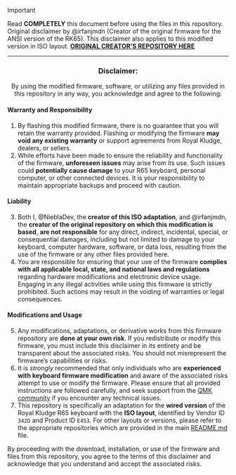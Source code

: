 > [!IMPORTANT]  
> Read **COMPLETELY** this document before using the files in this repository.
> Original disclaimer by @irfanjmdn (Creator of the original firmware for the ANSI version of the RK65).
> This disclaimer also applies to this modified version in ISO layout.
> <a href="https://github.com/irfanjmdn/r65/tree/master">**ORIGINAL CREATOR'S REPOSITORY HERE**</a>

---

<div align="center">
<h3>Disclaimer:</h3>

<p>By using the modified firmware, software, or utilizing any files provided in this repository in any way, you acknowledge and agree to the following:</p>

<div align="left">
<h4>Warranty and Responsibility</h4>
<ol>
<li>By flashing this modified firmware, there is no guarantee that you will retain the warranty provided. Flashing or modifying the firmware <strong>may void any existing warranty</strong> or support agreements from Royal Kludge, dealers, or sellers.</li>

<li>While efforts have been made to ensure the reliability and functionality of the firmware, <strong>unforeseen issues</strong> may arise from its use. Such issues could <strong>potentially cause damage</strong> to your R65 keyboard, personal computer, or other connected devices. It is your responsibility to maintain appropriate backups and proceed with caution.</li>
</ol>

<h4>Liability</h4>
<ol start="3">
<li>Both I, @NieblaDev, the <strong>creator of this ISO adaptation</strong>, and @irfanjmdn, the <strong>creator of the original repository on which this modification is based</strong>, <strong>are not responsible</strong> for any direct, indirect, incidental, special, or consequential damages, including but not limited to damage to your keyboard, computer hardware, software, or data loss, resulting from the use of the firmware or any other files provided here.</li>


<li>You are responsible for ensuring that your use of the firmware <strong>complies with all applicable local, state, and national laws and regulations</strong> regarding hardware modifications and electronic device usage. Engaging in any illegal activities while using this firmware is strictly prohibited. Such actions may result in the voiding of warranties or legal consequences.</li>
</ol>

<h4>Modifications and Usage</h4>
<ol start="5">
<li>Any modifications, adaptations, or derivative works from this firmware repository are <strong>done at your own risk</strong>. If you redistribute or modify this firmware, you must include this disclaimer in its entirety and be transparent about the associated risks. You should not misrepresent the firmware’s capabilities or risks.</li>

<li>It is <em>strongly</em> recommended that only individuals who are <strong>experienced with keyboard firmware modification</strong> and aware of the associated risks attempt to use or modify the firmware. Please ensure that all provided instructions are followed carefully, and seek support from the <a href="https://discord.gg/qmk">QMK community</a> if you encounter any technical issues.</li>

<li>This repository is specifically an adaptation for the <strong>wired version</strong> of the Royal Kludge R65 keyboard with the <strong>ISO layout</strong>, identified by Vendor ID <code>342D</code> and Product ID <code>E453</code>. For other layouts or versions, please refer to the appropriate repositories which are provided in the main <a href="README.md">README.md</a> file.</li>
</ol>

<p>By proceeding with the download, installation, or use of the firmware and files from this repository, you agree to the terms of this disclaimer and acknowledge that you understand and accept the associated risks.</p>
</div>
